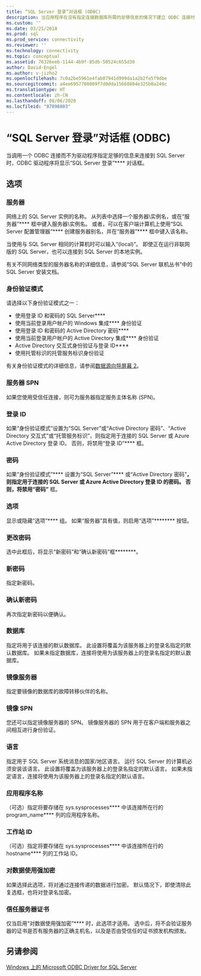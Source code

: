 ```yaml
---
title: “SQL Server 登录”对话框 (ODBC)
description: 当应用程序在没有指定连接数据库所需的足够信息的情况下建立 ODBC 连接时，可能会出现 SQL Server 登录对话框。
ms.custom: ''
ms.date: 03/21/2018
ms.prod: sql
ms.prod_service: connectivity
ms.reviewer: ''
ms.technology: connectivity
ms.topic: conceptual
ms.assetid: 76326eeb-1144-4b9f-85db-50524c655d30
author: David-Engel
ms.author: v-jizho2
ms.openlocfilehash: 7c0a2be5961e4fab07941d999da1a2b2fe5f9dbe
ms.sourcegitcommit: a4ee6957708089f7d0dda15668804e325b8a240c
ms.translationtype: HT
ms.contentlocale: zh-CN
ms.lasthandoff: 08/06/2020
ms.locfileid: "87898803"
---
```

# <a name="sql-server-login-dialog-box-odbc"></a>“SQL Server 登录”对话框 (ODBC)

当调用一个 ODBC 连接而不为驱动程序指定足够的信息来连接到 SQL Server 时，ODBC 驱动程序将显示“SQL Server 登录”**** 对话框。

## <a name="options"></a>选项

### <a name="server"></a>服务器

网络上的 SQL Server 实例的名称。 从列表中选择一个服务器\实例名，或在“服务器”**** 框中键入服务器\实例名。 或者，可以在客户端计算机上使用“SQL Server 配置管理器”**** 创建服务器别名，并在“服务器”**** 框中键入该名称。

当使用与 SQL Server 相同的计算机时可以输入“(local)”。 即使正在运行非联网版的 SQL Server，也可以连接到 SQL Server 的本地实例。

有关不同网络类型的服务器名称的详细信息，请参阅“SQL Server 联机丛书”中的 SQL Server 安装文档。

### <a name="authentication-mode"></a>身份验证模式

请选择以下身份验证模式之一：
- 使用登录 ID 和密码的 SQL Server****
- 使用当前登录用户帐户的 Windows 集成**** 身份验证
- 使用登录 ID 和密码的 Active Directory 密码****
- 使用当前登录用户帐户的 Active Directory 集成**** 身份验证
- Active Directory 交互式身份验证与登录 ID****
- 使用托管标识的托管服务标识身份验证

有关身份验证模式的详细信息，请参阅[数据源向导屏幕 2](../../../connect/odbc/windows/dsn-wizard-2.md)。

### <a name="server-spn"></a>服务器 SPN

如果您使用受信任连接，则可为服务器指定服务主体名称 (SPN)。

### <a name="login-id"></a>登录 ID

如果“身份验证模式”设置为“SQL Server”或“Active Directory 密码”、“Active Directory 交互式”或“托管服务标识”，则指定用于连接的 SQL Server 或 Azure Active Directory 登录 ID。 否则，将禁用“登录 ID”**** 框。

### <a name="password"></a>密码

如果“身份验证模式”**** 设置为“SQL Server”**** 或“Active Directory 密码”****，则指定用于连接的 SQL Server 或 Azure Active Directory 登录 ID 的密码。 否则，将禁用“密码”**** 框。

### <a name="options"></a>选项

显示或隐藏“选项”**** 组。 如果“服务器”具有值，则启用“选项”******** 按钮。

### <a name="change-password"></a>更改密码

选中此框后，将显示“新密码”和“确认新密码”框********。

### <a name="new-password"></a>新密码

指定新密码。

### <a name="confirm-new-password"></a>确认新密码

再次指定新密码以便确认。

### <a name="database"></a>数据库

指定将用于该连接的默认数据库。 此设置将覆盖为该服务器上的登录名指定的默认数据库。 如果未指定数据库，连接将使用为该服务器上的登录名指定的默认数据库。

### <a name="mirror-server"></a>镜像服务器

指定要镜像的数据库的故障转移伙伴的名称。

### <a name="mirror-spn"></a>镜像 SPN

您还可以指定镜像服务器的 SPN。 镜像服务器的 SPN 用于在客户端和服务器之间相互进行身份验证。

### <a name="language"></a>语言

指定用于 SQL Server 系统消息的国家/地区语言。 运行 SQL Server 的计算机必须安装该语言。 此设置将覆盖为该服务器上的登录名指定的默认语言。 如果未指定语言，连接将使用为该服务器上的登录名指定的默认语言。

### <a name="application-name"></a>应用程序名称

（可选）指定将要存储在 sys.sysprocesses**** 中该连接所在行的 program_name**** 列的应用程序名称。

### <a name="workstation-id"></a>工作站 ID

（可选）指定将要存储在 sys.sysprocesses**** 中该连接所在行的 hostname**** 列的工作站 ID。

### <a name="use-strong-encryption-for-data"></a>对数据使用强加密

如果选择此选项，将对通过连接传递的数据进行加密。 默认情况下，即使清除此复选框，也将对登录名加密。

### <a name="trust-server-certificate"></a>信任服务器证书

仅当启用“对数据使用强加密”**** 时，此选项才适用。 选中后，将不会验证服务器的证书是否有服务器的正确主机名，以及是否由受信任的证书颁发机构颁发。

## <a name="see-also"></a>另请参阅

[Windows 上的 Microsoft ODBC Driver for SQL Server](../../../connect/odbc/windows/microsoft-odbc-driver-for-sql-server-on-windows.md)
